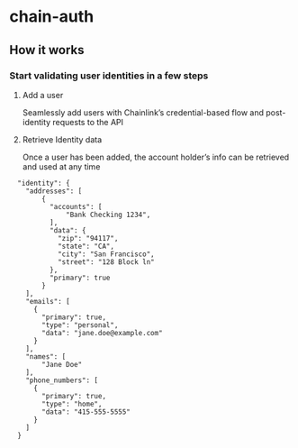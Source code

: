 # chain-auth


## How it works

### Start validating user identities in a few steps

1. Add a user

   Seamlessly add users with Chainlink’s credential-based flow and post-identity requests to the API
    
2. Retrieve Identity data

   Once a user has been added, the account holder’s info can be retrieved and used at any time

```{
  "identity": {
    "addresses": [
        {
          "accounts": [
              "Bank Checking 1234",
          ],
          "data": {
            "zip": "94117",
            "state": "CA",
            "city": "San Francisco",
            "street": "128 Block ln"
          },
          "primary": true
        }
    ],
    "emails": [
      {
        "primary": true,
        "type": "personal",
        "data": "jane.doe@example.com"
      }
    ],
    "names": [
        "Jane Doe"
    ],
    "phone_numbers": [
      {
        "primary": true,
        "type": "home",
        "data": "415-555-5555"
      }
    ]
  }
```
